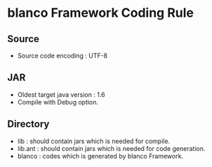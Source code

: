 # blanco Framework Coding Rule

## Source

+ Source code encoding : UTF-8

## JAR

+ Oldest target java version : 1.6
+ Compile with Debug option.

## Directory

+ lib : should contain jars which is needed for compile.
+ lib.ant : should contain jars which is needed for code generation.
+ blanco : codes which is generated by blanco Framework.
